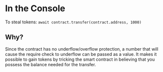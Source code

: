 # In the Console

To steal tokens: `await contract.transfer(contract.address, 1000)`

## Why?

Since the contract has no underflow/overflow protection, a number that will cause the require check to underflow can be passed as a value. It makes it possible to gain tokens by tricking the smart contract in believing that you possess the balance needed for the transfer.
